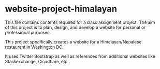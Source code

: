 # website-project-himalayan


This file contains contents required for a class assignment project. The aim of this project is to plan, design, and develop a website for personal or professional purposes. 

This project specifically creates a website for a Himalayan/Nepalese restaurant in Washington DC. 

It uses Twitter Bootstrap as well as references from additional websites like Stackexchange, Cloudflare, etc. 
